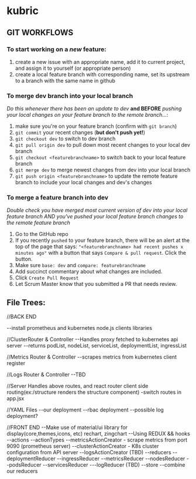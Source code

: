 # kubric

## **GIT WORKFLOWS**  
### To start working on a *new* feature:  
1. create a new issue with an appropriate name,  add it to current project, and assign it to yourself (or appropriate person)  
2. create a local feature branch with corresponding name, set its upstream to a branch with the same name in github  

### **To merge dev branch into your local branch**  
*Do this whenever there has been an update to dev* **and BEFORE** *pushing your local changes on your feature branch to the remote branch...*:  
1. make sure you're on your feature branch (confirm with `git branch`)
2. `git commit` your recent changes (**but don't push yet!**)
3. `git checkout dev` to switch to dev branch
4. `git pull origin dev` to pull down most recent changes to your local dev branch
5. `git checkout <featurebranchname>` to switch back to your local feature branch
6. `git merge dev` to merge newest changes from dev into your local branch
7. `git push origin <featurebranchname>` to update the remote feature branch to include your local changes and dev's changes

### **To merge a feature branch into dev**  
*Double check you have merged most current version of dev into your local feature branch *AND* you've pushed your local feature branch changes to the remote feature branch*
1. Go to the GitHub repo
2. If you recently `pushed` to your feature branch, there will be an alert at the top of the page that says: `"<featurebranchname> had recent pushes x minutes ago"` with a button that says `Compare & pull request`. Click the button.
3. Make sure `base: dev` and `compare: featurebranchname`
4. Add succinct commentary about what changes are included.
5. Click `Create Pull Request`
6. Let Scrum Master know that you submitted a PR that needs review.  

## File Trees:

//BACK END

--install prometheus and kubernetes node.js clients libraries

//ClusterRouter & Controller
--Handles proxy fetched to kubernetes api server
--returns podList, nodeList, serviceList, deploymentList, ingressList

//Metrics Router & Controller
--scrapes metrics from kubernetes client register 

//Logs Router & Controller
--TBD

//Server
Handles above routes, and react router client side routing(ex:/structure renders the structure component)
-switch routes in app.jsx

//YAML Files
--our deployment
--rbac deployment
--possible log deployment?

//FRONT END
--Make use of material/ui library for display(core,themes,icons, etc) rechart, zingchart
--Using REDUX && hooks
--actions
    --actionTypes
    --metricsActionCreator
        - scrape metrics from port 9090 (prometheus server)
    --clusterActionCreator
        - K8s cluster configuration from API server
    --logsActionCreator (TBD)
--reducers
    --deploymentReducer
    --ingressReducer
    --metricsReducer
    --nodesReducer
    --podsReducer
    --servicesReducer
    ---logReducer (TBD)
--store
    --combine our reducers


